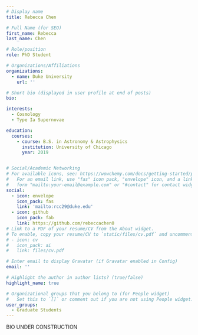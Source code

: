 ```yaml
---
# Display name
title: Rebecca Chen

# Full Name (for SEO)
first_name: Rebecca
last_name: Chen

# Role/position
role: PhD Student

# Organizations/Affiliations
organizations:
  - name: Duke University
    url: ''

# Short bio (displayed in user profile at end of posts)
bio: 

interests:
  - Cosmology
  - Type Ia Supernovae

education:
  courses:
    - course: B.S. in Astronomy & Astrophysics
      institution: University of Chicago
      year: 2019


# Social/Academic Networking
# For available icons, see: https://wowchemy.com/docs/getting-started/page-builder/#icons
#   For an email link, use "fas" icon pack, "envelope" icon, and a link in the
#   form "mailto:your-email@example.com" or "#contact" for contact widget.
social:
  - icon: envelope
    icon_pack: fas
    link: 'mailto:rcc29@duke.edu'
  - icon: github
    icon_pack: fab
    link: https://github.com/rebeccachen0
# Link to a PDF of your resume/CV from the About widget.
# To enable, copy your resume/CV to `static/files/cv.pdf` and uncomment the lines below.
# - icon: cv
#   icon_pack: ai
#   link: files/cv.pdf

# Enter email to display Gravatar (if Gravatar enabled in Config)
email: ''

# Highlight the author in author lists? (true/false)
highlight_name: true

# Organizational groups that you belong to (for People widget)
#   Set this to `[]` or comment out if you are not using People widget.
user_groups:
  - Graduate Students
---
```


BIO UNDER CONSTRUCTION
